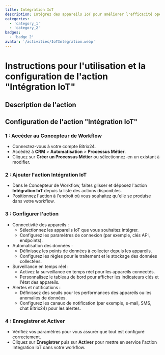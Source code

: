 ```yaml
---
title: Intégration IoT
description: Intégrez des appareils IoT pour améliorer l'efficacité opérationnelle.
categories: 
  - 'category_1'
  - 'category_2'
badges: 
  - 'badge_2'
avatar: '/activities/IoTIntegration.webp'
---
```

# Instructions pour l'utilisation et la configuration de l'action "Intégration IoT"

## Description de l'action

## **Configuration de l'action "Intégration IoT"**

### 1 : Accéder au Concepteur de Workflow
- Connectez-vous à votre compte Bitrix24.
- Accédez à **CRM** > **Automatisation** > **Processus Métier**.
- Cliquez sur **Créer un Processus Métier** ou sélectionnez-en un existant à modifier.

### 2 : Ajouter l'action Intégration IoT
- Dans le Concepteur de Workflow, faites glisser et déposez l'action **Intégration IoT** depuis la liste des actions disponibles.
- Positionnez l'action à l'endroit où vous souhaitez qu'elle se produise dans votre workflow.

### 3 : Configurer l'action
- Connectivité des appareils :
  - Sélectionnez les appareils IoT que vous souhaitez intégrer.
  - Configurez les paramètres de connexion (par exemple, clés API, endpoints).
- Automatisation des données :
  - Définissez les points de données à collecter depuis les appareils.
  - Configurez les règles pour le traitement et le stockage des données collectées.
- Surveillance en temps réel :
  - Activez la surveillance en temps réel pour les appareils connectés.
  - Personnalisez le tableau de bord pour afficher les indicateurs clés et l'état des appareils.
- Alertes et notifications :
  - Définissez des seuils pour les performances des appareils ou les anomalies de données.
  - Configurez les canaux de notification (par exemple, e-mail, SMS, chat Bitrix24) pour les alertes.

### 4 : Enregistrer et Activer
- Vérifiez vos paramètres pour vous assurer que tout est configuré correctement.
- Cliquez sur **Enregistrer** puis sur **Activer** pour mettre en service l'action Intégration IoT dans votre workflow.